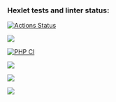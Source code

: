 ### Hexlet tests and linter status:
[![Actions Status](https://github.com/signcloud/php-project-lvl1/workflows/hexlet-check/badge.svg)](https://github.com/signcloud/php-project-lvl1/actions)

<a href="https://codeclimate.com/github/codeclimate/codeclimate/maintainability"><img src="https://api.codeclimate.com/v1/badges/a99a88d28ad37a79dbf6/maintainability" /></a>

[![PHP CI](https://github.com/signcloud/php-project-lvl1/actions/workflows/main.yml/badge.svg)](https://github.com/signcloud/php-project-lvl1/actions/workflows/main.yml)

<a href="https://asciinema.org/a/jotZ2PO1Ya1hHBN5JNgDUfMaK" target="_blank"><img src="https://asciinema.org/a/jotZ2PO1Ya1hHBN5JNgDUfMaK.svg" /></a>

<a href="https://asciinema.org/a/mygvjAjjv7fu2OZJ183GWKcfA" target="_blank"><img src="https://asciinema.org/a/mygvjAjjv7fu2OZJ183GWKcfA.svg" /></a>

<a href="https://asciinema.org/a/Hs8mm6UBfZ1eOyqNjwsBN4cF4" target="_blank"><img src="https://asciinema.org/a/Hs8mm6UBfZ1eOyqNjwsBN4cF4.svg" /></a>
